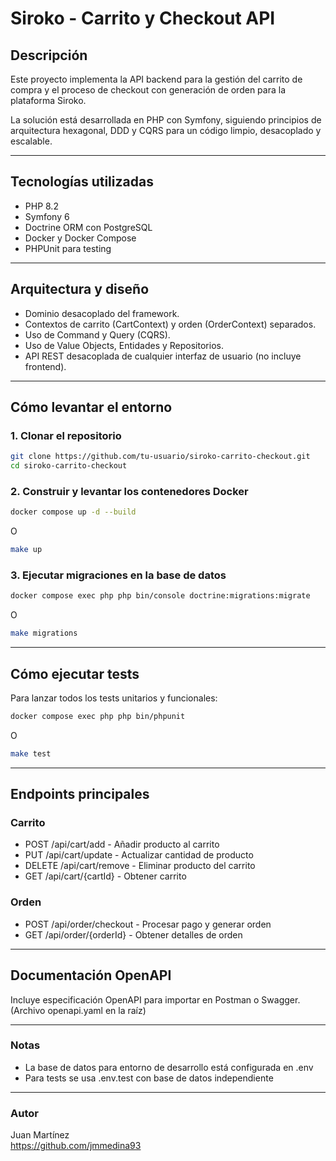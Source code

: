 # Siroko - Carrito y Checkout API

## Descripción

Este proyecto implementa la API backend para la gestión del carrito de compra y el proceso de checkout con generación de orden para la plataforma Siroko.

La solución está desarrollada en PHP con Symfony, siguiendo principios de arquitectura hexagonal, DDD y CQRS para un código limpio, desacoplado y escalable.

---

## Tecnologías utilizadas

- PHP 8.2  
- Symfony 6
- Doctrine ORM con PostgreSQL  
- Docker y Docker Compose  
- PHPUnit para testing  

---

## Arquitectura y diseño

- Dominio desacoplado del framework.  
- Contextos de carrito (CartContext) y orden (OrderContext) separados.  
- Uso de Command y Query (CQRS).  
- Uso de Value Objects, Entidades y Repositorios.  
- API REST desacoplada de cualquier interfaz de usuario (no incluye frontend).  

---

## Cómo levantar el entorno

### 1. Clonar el repositorio
```bash
git clone https://github.com/tu-usuario/siroko-carrito-checkout.git
cd siroko-carrito-checkout
```
### 2. Construir y levantar los contenedores Docker
```bash
docker compose up -d --build
```
O
```bash
make up
```
### 3. Ejecutar migraciones en la base de datos
```bash
docker compose exec php php bin/console doctrine:migrations:migrate
```
O
```bash
make migrations
```

---

## Cómo ejecutar tests

Para lanzar todos los tests unitarios y funcionales:
```bash
docker compose exec php php bin/phpunit
```
O
```bash
make test
```

---

## Endpoints principales

### Carrito

- POST /api/cart/add - Añadir producto al carrito  
- PUT /api/cart/update - Actualizar cantidad de producto  
- DELETE /api/cart/remove - Eliminar producto del carrito  
- GET /api/cart/{cartId} - Obtener carrito  

### Orden

- POST /api/order/checkout - Procesar pago y generar orden  
- GET /api/order/{orderId} - Obtener detalles de orden  

---

## Documentación OpenAPI

Incluye especificación OpenAPI para importar en Postman o Swagger.  
(Archivo openapi.yaml en la raíz)

---

### Notas

- La base de datos para entorno de desarrollo está configurada en .env  
- Para tests se usa .env.test con base de datos independiente  

---

### Autor

Juan Martínez  
https://github.com/jmmedina93
